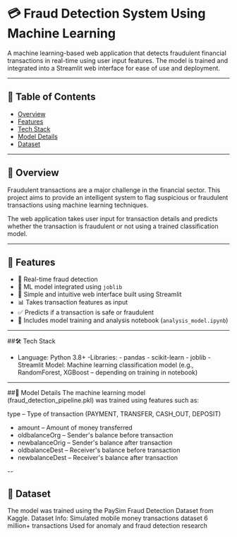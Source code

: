 # 💳 Fraud Detection System Using Machine Learning

A machine learning-based web application that detects fraudulent financial transactions in real-time using user input features. The model is trained and integrated into a Streamlit web interface for ease of use and deployment.

---

## 📌 Table of Contents

- [Overview](#overview)
- [Features](#features)
- [Tech Stack](#tech-stack)
- [Model Details](#model-details)
- [Dataset](#dataset)
---

## 📖 Overview

Fraudulent transactions are a major challenge in the financial sector. This project aims to provide an intelligent system to flag suspicious or fraudulent transactions using machine learning techniques.

The web application takes user input for transaction details and predicts whether the transaction is fraudulent or not using a trained classification model.

---

## 🌟 Features

- 🚀 Real-time fraud detection
- 🧠 ML model integrated using `joblib`
- 🧾 Simple and intuitive web interface built using Streamlit
- 📊 Takes transaction features as input
- ✅ Predicts if a transaction is safe or fraudulent
- 📁 Includes model training and analysis notebook (`analysis_model.ipynb`)

---
##🛠️ Tech Stack
- Language: Python 3.8+
-Libraries: - pandas
            - scikit-learn
            - joblib
            - Streamlit
Model: Machine learning classification model (e.g., RandomForest, XGBoost – depending on training in notebook)

---
##🧠 Model Details
The machine learning model (fraud_detection_pipeline.pkl) was trained using features such as:

type – Type of transaction (PAYMENT, TRANSFER, CASH_OUT, DEPOSIT)

- amount – Amount of money transferred
- oldbalanceOrg – Sender's balance before transaction
- newbalanceOrig – Sender's balance after transaction
- oldbalanceDest – Receiver's balance before transaction
- newbalanceDest – Receiver's balance after transaction

--
## 📂 Dataset
The model was trained using the PaySim Fraud Detection Dataset from Kaggle.
Dataset Info:
Simulated mobile money transactions dataset
6 million+ transactions
Used for anomaly and fraud detection research
